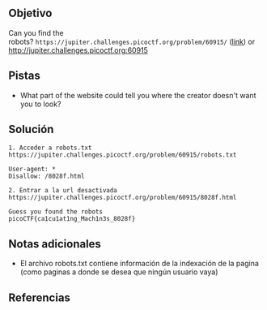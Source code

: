 ## Objetivo
Can you find the robots? `https://jupiter.challenges.picoctf.org/problem/60915/` ([link](https://jupiter.challenges.picoctf.org/problem/60915/)) or http://jupiter.challenges.picoctf.org:60915

## Pistas
- What part of the website could tell you where the creator doesn't want you to look?

## Solución
```
1. Acceder a robots.txt
https://jupiter.challenges.picoctf.org/problem/60915/robots.txt

User-agent: *
Disallow: /8028f.html

2. Entrar a la url desactivada
https://jupiter.challenges.picoctf.org/problem/60915/8028f.html

Guess you found the robots
picoCTF{ca1cu1at1ng_Mach1n3s_8028f}
```

## Notas adicionales
- El archivo robots.txt contiene información de la indexación de la pagina (como paginas a donde se desea que ningún usuario vaya)

## Referencias

